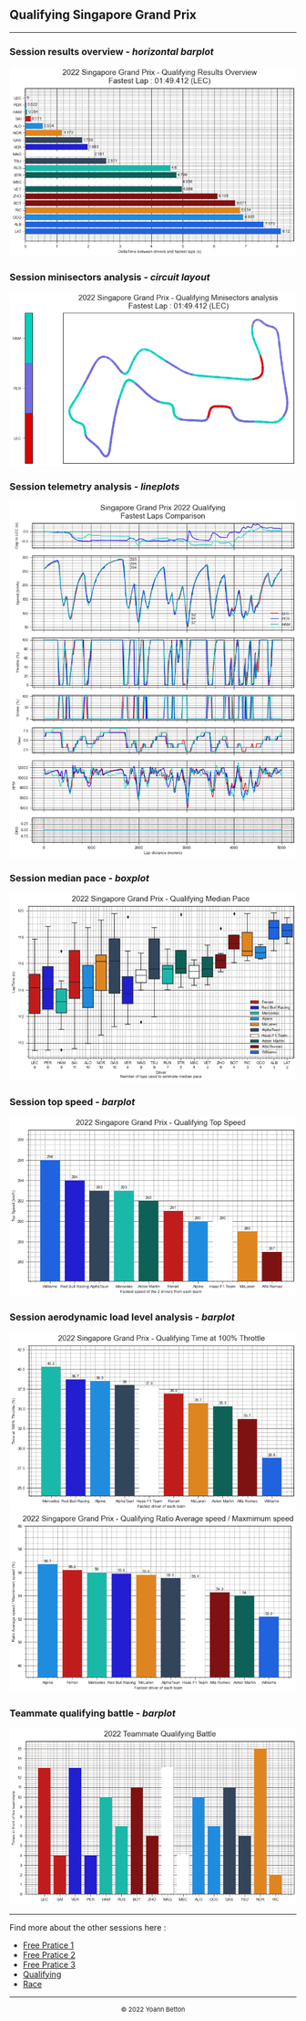 ## Qualifying Singapore Grand Prix

---

### Session results overview - *horizontal barplot*

<img src="/output/2022-10-02_Singapore_Grand_Prix/qualifying_results_overview_white.png?raw=true"/>

### Session minisectors analysis - *circuit layout*

<img src="/output/2022-10-02_Singapore_Grand_Prix/qualifying_minisectors_analysis_white.png?raw=true"/>

### Session telemetry analysis - *lineplots*

<img src="/output/2022-10-02_Singapore_Grand_Prix/qualifying_telemetry_analysis_white.png?raw=true"/>

### Session median pace - *boxplot*

<img src="/output/2022-10-02_Singapore_Grand_Prix/qualifying_median_pace_white.png?raw=true"/>

### Session top speed - *barplot*

<img src="/output/2022-10-02_Singapore_Grand_Prix/topspeed_qualifying_white.png?raw=true"/>

### Session aerodynamic load level analysis - *barplot*

<img src="/output/2022-10-02_Singapore_Grand_Prix/qualifying_maximum_throttle_white.png?raw=true"/>

<img src="/output/2022-10-02_Singapore_Grand_Prix/qualifying_speed_ratio_white.png?raw=true"/>

### Teammate qualifying battle - *barplot*

<img src="/output/2022-10-02_Singapore_Grand_Prix/teammates_qualifying_battle_white.png?raw=true"/>

--- 

Find more about the other sessions here :
  - [Free Pratice 1](/page/FP1/2022-10-02_Singapore_Grand_Prix)  
  - [Free Pratice 2](/page/FP2/2022-10-02_Singapore_Grand_Prix) 
  - [Free Pratice 3](/page/FP3/2022-10-02_Singapore_Grand_Prix)
  - [Qualifying](/page/Qualifying/2022-10-02_Singapore_Grand_Prix) 
  - [Race](/page/Race/2022-10-02_Singapore_Grand_Prix)

---

<div style="text-align: center">
  <p style="font-size:11px">&copy; 2022 Yoann Betton</p>
</div>

<!-- ---

<p style="font-size:11px">Page generated from <a href="https://github.com/yoannbtn/yoannbtn.github.io">github.com/yoannbtn</a>.</p> -->
